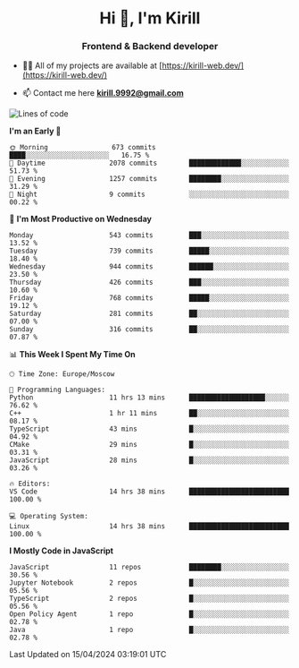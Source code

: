 <h1 align="center">Hi 👋, I'm Kirill</h1>
<h3 align="center">Frontend & Backend developer</h3>

- 👨‍💻 All of my projects are available at [https://kirill-web.dev/](https://kirill-web.dev/)

- 📫 Contact me here **kirill.9992@gmail.com**











<!--START_SECTION:waka-->
![Lines of code](https://img.shields.io/badge/From%20Hello%20World%20I%27ve%20Written-4.4%20million%20lines%20of%20code-blue)

**I'm an Early 🐤** 

```text
🌞 Morning                673 commits         ████░░░░░░░░░░░░░░░░░░░░░   16.75 % 
🌆 Daytime                2078 commits        █████████████░░░░░░░░░░░░   51.73 % 
🌃 Evening                1257 commits        ████████░░░░░░░░░░░░░░░░░   31.29 % 
🌙 Night                  9 commits           ░░░░░░░░░░░░░░░░░░░░░░░░░   00.22 % 
```
📅 **I'm Most Productive on Wednesday** 

```text
Monday                   543 commits         ███░░░░░░░░░░░░░░░░░░░░░░   13.52 % 
Tuesday                  739 commits         █████░░░░░░░░░░░░░░░░░░░░   18.40 % 
Wednesday                944 commits         ██████░░░░░░░░░░░░░░░░░░░   23.50 % 
Thursday                 426 commits         ███░░░░░░░░░░░░░░░░░░░░░░   10.60 % 
Friday                   768 commits         █████░░░░░░░░░░░░░░░░░░░░   19.12 % 
Saturday                 281 commits         ██░░░░░░░░░░░░░░░░░░░░░░░   07.00 % 
Sunday                   316 commits         ██░░░░░░░░░░░░░░░░░░░░░░░   07.87 % 
```


📊 **This Week I Spent My Time On** 

```text
🕑︎ Time Zone: Europe/Moscow

💬 Programming Languages: 
Python                   11 hrs 13 mins      ███████████████████░░░░░░   76.62 % 
C++                      1 hr 11 mins        ██░░░░░░░░░░░░░░░░░░░░░░░   08.17 % 
TypeScript               43 mins             █░░░░░░░░░░░░░░░░░░░░░░░░   04.92 % 
CMake                    29 mins             █░░░░░░░░░░░░░░░░░░░░░░░░   03.31 % 
JavaScript               28 mins             █░░░░░░░░░░░░░░░░░░░░░░░░   03.26 % 

🔥 Editors: 
VS Code                  14 hrs 38 mins      █████████████████████████   100.00 % 

💻 Operating System: 
Linux                    14 hrs 38 mins      █████████████████████████   100.00 % 
```

**I Mostly Code in JavaScript** 

```text
JavaScript               11 repos            ████████░░░░░░░░░░░░░░░░░   30.56 % 
Jupyter Notebook         2 repos             █░░░░░░░░░░░░░░░░░░░░░░░░   05.56 % 
TypeScript               2 repos             █░░░░░░░░░░░░░░░░░░░░░░░░   05.56 % 
Open Policy Agent        1 repo              █░░░░░░░░░░░░░░░░░░░░░░░░   02.78 % 
Java                     1 repo              █░░░░░░░░░░░░░░░░░░░░░░░░   02.78 % 
```




 Last Updated on 15/04/2024 03:19:01 UTC
<!--END_SECTION:waka-->
